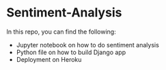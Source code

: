 # Sentiment-Analysis

In this repo, you can find the following:
- Jupyter notebook on how to do sentiment analysis
- Python file on how to build Django app
- Deployment on Heroku
